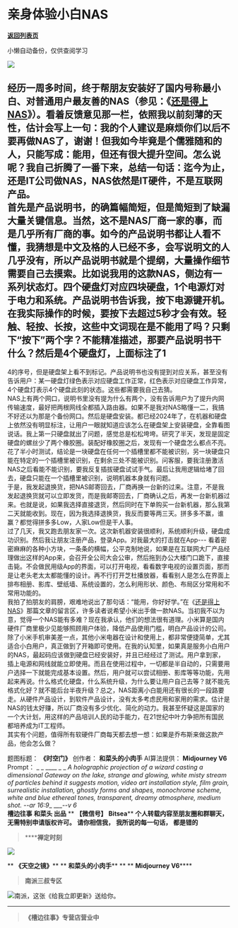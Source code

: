 # 亲身体验小白NAS

[**返回列表页**](/gzh/槽边往事)

小懒自动备份，仅供查阅学习

![](https://mmbiz.qpic.cn/mmbiz_jpg/Ia6gU9JNtkpia28lAXB8rdO4XibQOrFanmPWibneEveibbbmWIsN64qq5q6KFZvd47EdQxDiawD88Swdphibaibh0gaZA/640?wx_fmt=jpeg&from;=appmsg)

经历一周多时间，终于帮朋友安装好了国内号称最小白、对普通用户最友善的NAS（参见：《[还是得上NAS](http://mp.weixin.qq.com/s?__biz=MjM5MjAzODU2MA==&mid=2652799416&idx=1&sn=3421f98f447c274ba2ba5aebe4f90002&chksm=bd464a778a31c3613992d3960462050bd7759e9ce3bef99ab5f04be139a33f8b71de51b85694&scene=21#wechat_redirect)》）。看着反馈意见那一栏，依照我以前刻薄的天性，估计会写上一句：我的个人建议是麻烦你们以后不要再做NAS了，谢谢！但我如今毕竟是个儒雅随和的人，只能写成：能用，但还有很大提升空间。怎么说呢？我自己折腾了一番下来，总结一句话：迄今为止，还是IT公司做NAS，NAS依然是IT硬件，不是互联网产品。  
首先是产品说明书，的确篇幅简短，但是简短到了缺漏大量关键信息。当然，这不是NAS厂商一家的事，而是几乎所有厂商的事。如今的产品说明书都让人看不懂，我猜想是中文及格的人已经不多，会写说明文的人几乎没有，所以产品说明书就是个提纲，大量操作细节需要自己去摸索。比如说我用的这款NAS，侧边有一系列状态灯。四个硬盘灯对应四块硬盘，1个电源灯对于电力和系统。产品说明书告诉我，按下电源键开机。在我实际操作的时候，要按下去超过5秒才会有效。轻触、轻按、长按，这些中文词现在是不能用了吗？只剩下“按下”两个字？不能精准描述，那要产品说明书干什么？然后是4个硬盘灯，上面标注了1
---
4的序号，但是硬盘架上看不到标记。产品说明书也没有提到对应关系，甚至没有告诉用户：某一硬盘灯绿色表示对应硬盘工作正常，红色表示对应硬盘工作异常，4个硬盘灯表示4个硬盘此刻的状态。这些都需要我自己去猜。  
NAS上有两个网口，说明书里没有提为什么有两个，没有告诉用户为了提升内网传输速度，最好把两根网线全都插入路由器。如果不是我对NAS略懂一二，我搞不好还以为那是个备份网口。然后是硬盘安装。都已经2024年了，在机器和硬盘上依然没有明显标注，让用户一眼就知道应该怎么在硬盘架上安装硬盘，全靠看图说话。我上第一只硬盘就出了问题，感觉总是松松垮垮。研究了半天，发现是固定硬盘的螺丝少了两个橡胶圈。装配好橡胶圈之后，发现有一个硬盘怎么都点不亮。  
花了半小时测试，结论是一块硬盘在任何一个插槽里都不能被识别，另一块硬盘只能在特定的一个插槽里被识别，在剩余三处不能被识别。问客服，要我注册激活NAS之后看能不能识别，要我反复插拔硬盘试试手气。最后让我用逻辑给堵了回去，硬盘只能在一个插槽里被识别，说明机器本身就有问题。  
于是，我发起退换货，把NAS邮寄回去，厂商再换一台新的过来。注意，不是我发起退换货就可以立即发货，而是我邮寄回去，厂商确认之后，再发一台新机器过来。也就是说，如果我选择直接退货，然后同时在下单购买一台新机器，那么我第二天就能收到。现在，因为我选择退换货，我反而要等两三天。拼多多不赢，谁赢？都觉得拼多多Low，人家Low但是干人事。  
过了几天，我又跑去朋友家一次。这次新机器安装很顺利，系统顺利升级，硬盘成功识别。然后我让朋友注册产品，登录App。对我最大的打击就在App---
看着密密麻麻的各种小方块，一条条的横幅，公平克制地说，如果是在互联网大厂产品经理做出这样的App来，会召开全公司大会公审，然后拖到办公大楼门口跪下，直接击毙。不会做民用级App的界面，可以打开电视，看看数字电视的设置页面，那而是让老头老太太都能懂的设计。再不行打开芝杜播放器，看看别人是怎么在界面上排布相册、影库、壁纸墙、系统设置的，怎么利用形状、颜色、布局区分常用和不常用功能的。  
我拍了拍朋友的肩膀，艰难地说出了那句话：“能用，你好好学。”在《[还是得上NAS](http://mp.weixin.qq.com/s?__biz=MjM5MjAzODU2MA==&mid=2652799416&idx=1&sn=3421f98f447c274ba2ba5aebe4f90002&chksm=bd464a778a31c3613992d3960462050bd7759e9ce3bef99ab5f04be139a33f8b71de51b85694&scene=21#wechat_redirect)》那篇文章的留言区，许多读者说希望小米出手做一款NAS。当初我不以为意，觉得一个NAS能有多难？现在我承认，他们的想法很有道理。小米算是国内硬件厂商里极少见能够照顾用户体验，降低产品使用门槛，明白产品设计的公司。除了小米手机审美差一点，其他小米电器在设计和使用上，都非常便捷简单，尤其适合小白用户，真正做到了开箱即可使用。在我的认知里，如果真是服务小白用户的NAS，最起码应该做到硬盘已经安装好，并且已经经过了测试。用户拿到家，插上电源和网线就能立即使用。而且在使用过程中，一切都是半自动的，只需要用户选择一下就能完成基本设置。然后，用户就可以尝试相册、影库等等功能，先用起来再说。什么格式化硬盘，什么系统升级，为什么要让用户自己去等？就不能先格式化好？就不能后台半夜升级？总之，NAS距离小白能用还有很长的一段路要走。从硬件产品设计，到软件产品设计，没有太多考虑民用和家用的需求。估计是NAS的钱太好赚，所以厂商没有多少优化、简化的动力。我甚至怀疑这是国家的一个大计划，用这样的产品培训人民的动手能力，在21世纪中叶力争把所有国民都培养成为IT工程师。  
其实有个问题，值得所有软硬件厂商每天都去想一想：如果是乔布斯来做这款产品，他会怎么做？  
  
题图标题： **《时空门》** 创作者： **和菜头的小肉手** AI算法提供： **Midjourney V6** Prompt： _ _ ____ _
_ _A holographic projection of a wizard casting a dimensional Gateway on the
lake, strange and glowing, white misty stream of particles behind it suggests
motion, video art installation style, film grain, surrealistic installation,
ghostly forms and shapes, monochrome scheme, white and blue ethereal tones,
transparent, dreamy atmosphere, medium shot. --ar 16:9__ ____\--v 6_  
 **槽边往事** **和菜头 出品** ** **【微信号】** **Bitsea**** **个人转载内容至朋友圈和群聊天，无需特别申请版权许可。**
**请你相信我，** **我所说的每一句话，** **都是错的**

>  ******禅定时刻**

![](https://mmbiz.qpic.cn/mmbiz_jpg/Ia6gU9JNtkpia28lAXB8rdO4XibQOrFanmfmNZxHDRODFGDgicp58ltSTZkWW3d5Q5iaqicRhCCV4ETEXyD4IPHgpmQ/640?wx_fmt=jpeg&from;=appmsg)

 ** **《天空之镜》**** ** **和菜头的小肉手**** ** ** **Midjourney V6******

>  **南派三叔专区**

![](https://mmbiz.qpic.cn/mmbiz_jpg/Ia6gU9JNtkpia28lAXB8rdO4XibQOrFanmKKMjBiak31L9BcE05qmQ2FU0TxAjxOqNjrvdAy3EajJJ0zUoQea5eLA/640?wx_fmt=jpeg&from;=appmsg)南派，这张《给我立即更新》送给你。
****

>  **《槽边往事》专营店营业中**

  

